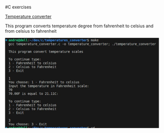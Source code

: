 #C exercises

[Temperature converter](https://github.com/avfmoreira/c/blob/main/temperature_converter/temperature_converter.c) 

This program converts temperature degree from fahrenheit to celsius and from celsius to fahrenheit 

![Temperature converter](https://github.com/avfmoreira/c/blob/main/temperature_converter/convert_temp.jpg) 